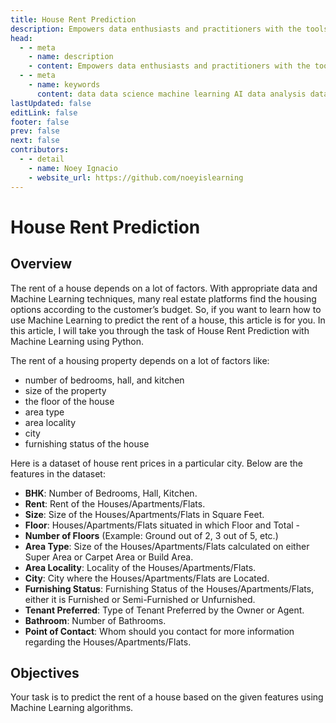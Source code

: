 ```yaml
---
title: House Rent Prediction
description: Empowers data enthusiasts and practitioners with the tools and knowledge to unlock the potential of data.
head:
  - - meta
    - name: description
    - content: Empowers data enthusiasts and practitioners with the tools and knowledge to unlock the potential of data.
  - - meta
    - name: keywords
      content: data data science machine learning AI data analysis data-driven data enthusiasts data practitioners
lastUpdated: false
editLink: false
footer: false
prev: false
next: false
contributors:
  - - detail
    - name: Noey Ignacio
    - website_url: https://github.com/noeyislearning
---
```


# House Rent Prediction

<DownloadBadge githubURL=""></DownloadBadge>

## Overview

The rent of a house depends on a lot of factors. With appropriate data and Machine Learning techniques, many real estate platforms find the housing options according to the customer’s budget. So, if you want to learn how to use Machine Learning to predict the rent of a house, this article is for you. In this article, I will take you through the task of House Rent Prediction with Machine Learning using Python.

The rent of a housing property depends on a lot of factors like:

- number of bedrooms, hall, and kitchen
- size of the property
- the floor of the house
- area type
- area locality
- city
- furnishing status of the house

Here is a dataset of house rent prices in a particular city. Below are the features in the dataset:

- **BHK**: Number of Bedrooms, Hall, Kitchen.
- **Rent**: Rent of the Houses/Apartments/Flats.
- **Size**: Size of the Houses/Apartments/Flats in Square Feet.
- **Floor**: Houses/Apartments/Flats situated in which Floor and Total -
- **Number of Floors** (Example: Ground out of 2, 3 out of 5, etc.)
- **Area Type**: Size of the Houses/Apartments/Flats calculated on either Super Area or Carpet Area or Build Area.
- **Area Locality**: Locality of the Houses/Apartments/Flats.
- **City**: City where the Houses/Apartments/Flats are Located.
- **Furnishing Status**: Furnishing Status of the Houses/Apartments/Flats, either it is Furnished or Semi-Furnished or Unfurnished.
- **Tenant Preferred**: Type of Tenant Preferred by the Owner or Agent.
- **Bathroom**: Number of Bathrooms.
- **Point of Contact**: Whom should you contact for more information regarding the Houses/Apartments/Flats.

## Objectives

Your task is to predict the rent of a house based on the given features using Machine Learning algorithms.
